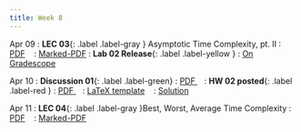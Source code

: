 ```yaml
---
title: Week 8
---
```


Apr 09
: **LEC 03**{: .label .label-gray } Asymptotic Time Complexity, pt. II
  : [PDF](lectures/03-time-complexity-p2/Lec03.pdf) &nbsp;&nbsp;
  : [Marked-PDF](lectures/03-time-complexity-p2/Lec03-marked.pdf)
: **Lab 02 Release**{: .label .label-yellow } 
  : [On Gradescope](#)

Apr 10
: **Discussion 01**{: .label .label-green}
  : [PDF ](discussion/discussion-01.pdf) &nbsp;&nbsp;
: **HW 02 posted**{: .label .label-red }
  : [PDF ](homeworks/HW02/HW02.pdf) &nbsp;&nbsp;
  : [LaTeX template](homeworks/HW02/template.zip) &nbsp;&nbsp;
  : [Solution](#)

Apr 11
: **LEC 04**{: .label .label-gray }Best, Worst, Average Time Complexity
  : [PDF](lectures/04-avg-case/Lec04.pdf) &nbsp;&nbsp;
  : [Marked-PDF](lectures/04-avg-case/Lec04-marked.pdf)

